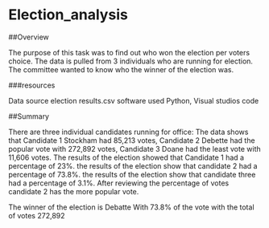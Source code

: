 # Election_analysis

##Overview


The purpose of this task was to find out who won the election per voters choice. The data is pulled from 3 individuals who are running for election. The committee wanted to know who the winner of the election was.

###resources


Data source election results.csv
software used Python, Visual studios code

##Summary


There are three individual candidates running for office: The data shows that 
Candidate 1 Stockham had 85,213 votes, 
Candidate 2 Debette had the popular vote with 272,892 votes,
Candidate 3 Doane had the least vote with 11,606 votes.
The results of the election showed that Candidate 1 had a percentage of 23%.
the results of the election show that candidate 2 had a percentage of 73.8%.
the results of the election show that candidate three had a percentage of 3.1%.
After reviewing the percentage of votes candidate 2 has the more popular vote.

The winner of the election is Debatte With 73.8% of the vote with the total of votes 272,892

